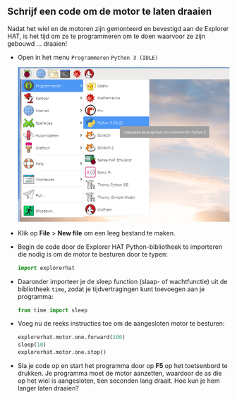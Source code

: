 ## Schrijf een code om de motor te laten draaien

Nadat het wiel en de motoren zijn gemonteerd en bevestigd aan de Explorer HAT, is het tijd om ze te programmeren om te doen waarvoor ze zijn gebouwd ... draaien!

- Open in het menu `Programmeren` `Python 3 (IDLE)`
    
    ![Open Python](images/python3-app-menu.png)

- Klik op **File** > **New file** om een ​​leeg bestand te maken.

- Begin de code door de Explorer HAT Python-bibliotheek te importeren die nodig is om de motor te besturen door te typen:
    
    ```python
    import explorerhat
    ```

- Daaronder importeer je de sleep function (slaap- of wachtfunctie) uit de bibliotheek `time`, zodat je tijdvertragingen kunt toevoegen aan je programma:
    
    ```python
    from time import sleep
    ```

- Voeg nu de reeks instructies toe om de aangesloten motor te besturen:
    
    ```python
    explorerhat.motor.one.forward(100)
    sleep(10)
    explorerhat.motor.one.stop()
    ```

- Sla je code op en start het programma door op **F5** op het toetsenbord te drukken. Je programma moet de motor aanzetten, waardoor de as die op het wiel is aangesloten, tien seconden lang draait. Hoe kun je hem langer laten draaien?